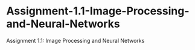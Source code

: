 # Assignment-1.1-Image-Processing-and-Neural-Networks
Assignment 1.1: Image Processing and Neural Networks
